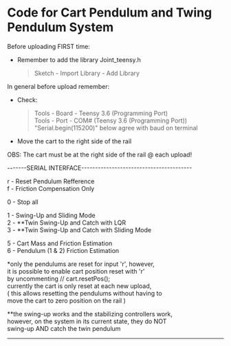 # Code for Cart Pendulum and Twing Pendulum System
  
Before uploading FIRST time:  
- Remember to add the library Joint_teensy.h  
  > Sketch - Import Library - Add Library  
  
In general before upload remember:  
- Check:  
  > Tools - Board - Teensy 3.6 (Programming Port)  
  > Tools - Port - COM# (Teensy 3.6 (Programming Port))  
  > "Serial.begin(115200)" below agree with baud on terminal  
- Move the cart to the right side of the rail  
  
OBS: The cart must be at the right side of the rail @ each upload!  
  
-------SERIAL INTERFACE----------------------------------------  
  
r - Reset Pendulum Refference  
f - Friction Compensation Only  
  
0 - Stop all  
  
1 - Swing-Up and Sliding Mode  
2 - **Twin Swing-Up and Catch with LQR  
3 - **Twin Swing-Up and Catch with Sliding Mode  
  
5 - Cart Mass and Friction Estimation  
6 - Pendulum (1 & 2) Friction Estimation  

\*only the pendulums are reset for input 'r', however,  
  it is possible to enable cart position reset with 'r'  
  by uncommenting // cart.resetPos();  
  currently the cart is only reset at each new upload,  
  ( this allows resetting the pendulums without having to  
    move the cart to zero position on the rail           )  
  
\*\*the swing-up works and the stabilizing controllers work,  
    however, on the system in its current state, they do NOT  
    swing-up AND catch the twin pendulum  
  
---------------------------------------------------------------  
